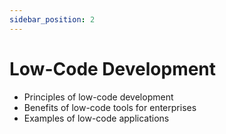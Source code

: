 ```yaml
---
sidebar_position: 2
---
```


# Low-Code Development

- Principles of low-code development
- Benefits of low-code tools for enterprises
- Examples of low-code applications
